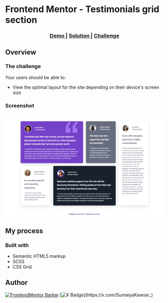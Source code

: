 # Frontend Mentor - Testimonials grid section

<div align="center">
  <h3>
    <a href="https://sumaiyakawsar.github.io/FrontendMentorsChallenges/Projects/14-testimonials-grid-section">
      Demo
    </a>
    <span> | </span>
    <a href="https://github.com/sumaiyakawsar/FrontendMentorsChallenges/tree/main/Projects/14-testimonials-grid-section">
      Solution
    </a>
    <span> | </span>
    <a href="https://www.frontendmentor.io/challenges/testimonials-grid-section-Nnw6J7Un7">
      Challenge
    </a>
  </h3>
</div>
 

 

## Overview

### The challenge

Your users should be able to:

- View the optimal layout for the site depending on their device's screen size


### Screenshot

![Screenshot](../../images/project14-testimonials-grid-section.png)

## My process

### Built with

- Semantic HTML5 markup
- SCSS
- CSS Grid

  
 
 
 
## Author

[![FrontendMentor Badge](https://img.shields.io/badge/-_SumaiyaKawsar_-3F54A3?style=plastic&labelColor=3F54A3&logo=frontend-mentor&logoColor=white&link=https://www.frontendmentor.io/profile/sumaiyakawsar)](https://www.frontendmentor.io/profile/sumaiyakawsar) [![X Badge](https://img.shields.io/badge/-_SumaiyaKawsar_-black?style=plastic&labelColor=black&logo=X&logoColor=white&link=https://x.com/SumaiyaKawsar_)](https://x.com/SumaiyaKawsar_)